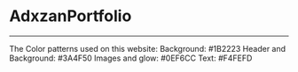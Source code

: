 # AdxzanPortfolio

---

The Color patterns used on this website:
Background: #1B2223
Header and Background: #3A4F50
Images and glow: #0EF6CC
Text: #F4FEFD
